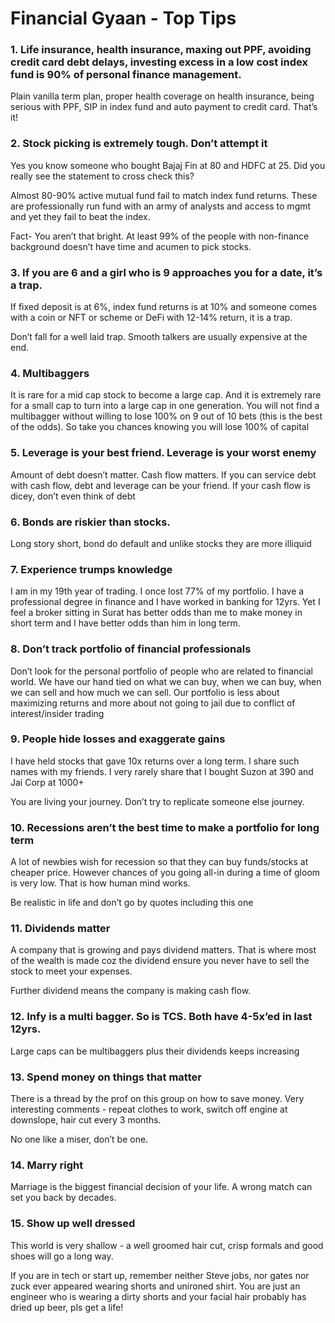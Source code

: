 # Financial Gyaan - Top Tips

### 1. Life insurance, health insurance, maxing out PPF, avoiding credit card debt delays, investing excess in a low cost index fund is 90% of personal finance management. 
Plain vanilla term plan, proper health coverage on health insurance, being serious with PPF, SIP in index fund and auto payment to credit card. That’s it! 

### 2. Stock picking is extremely tough. Don’t attempt it
Yes you know someone who bought Bajaj Fin at 80 and HDFC at 25. Did you really see the statement to cross check this? 
   
Almost 80-90% active mutual fund fail to match index fund returns. These are professionally run fund with an army of analysts and access to mgmt and yet they fail to beat the index. 
   
Fact- You aren’t that bright. At least 99% of the people with non-finance background doesn’t have time and acumen to pick stocks. 
   
### 3. If you are 6 and a girl who is 9 approaches you for a date, it’s a trap.
If fixed deposit is at 6%, index fund returns is at 10% and someone comes with a coin or NFT or scheme or DeFi with 12-14% return, it is a trap. 
   
Don’t fall for a well laid trap. Smooth talkers are usually expensive at the end.
   
### 4. Multibaggers
It is rare for a mid cap stock to become a large cap. And it is extremely rare for a small cap to turn into a large cap in one generation. You will not find a multibagger without willing to lose 100% on 9 out of 10 bets (this is the best of the odds). So take you chances knowing you will lose 100% of capital 
   
### 5. Leverage is your best friend. Leverage is your worst enemy
Amount of debt doesn’t matter. Cash flow matters. If you can service debt with cash flow, debt and leverage can be your friend.  If your cash flow is dicey, don’t even think of debt
   
### 6. Bonds are riskier than stocks.
Long story short, bond do default and unlike stocks they are more illiquid 

### 7. Experience trumps knowledge
I am in my 19th year of trading. I once lost 77% of my portfolio. I have a professional degree in finance and I have worked in banking for 12yrs. Yet I feel a broker sitting in Surat has better odds than me to make money in short term and I have better odds than him in long term. 

### 8. Don’t track portfolio of financial professionals
Don’t look for the personal portfolio of people who are related to financial world. We have our hand tied on what we can buy, when we can buy, when we can sell and how much we can sell. Our portfolio is less about maximizing returns and more about not going to jail due to conflict of interest/insider trading
   
### 9. People hide losses and exaggerate gains
I have held stocks that gave 10x returns over a long term. I share such names with my friends. I very rarely share that I bought Suzon at 390 and Jai Corp at 1000+ 
  
You are living your journey. Don’t try to replicate someone else journey. 
   
### 10. Recessions aren’t the best time to make a portfolio for long term
A lot of newbies wish for recession so that they can buy funds/stocks at cheaper price. However chances of you going all-in during a time of gloom is very low. That is how human mind works.
   
Be realistic in life and don’t go by quotes including this one
   
### 11. Dividends matter
A company that is growing and pays dividend matters. That is where most of the wealth is made coz the dividend ensure you never have to sell the stock to meet your expenses.

Further dividend means the company is making cash flow. 

### 12. Infy is a multi bagger. So is TCS. Both have 4-5x’ed in last 12yrs.

Large caps can be multibaggers plus their dividends keeps increasing 
   
### 13. Spend money on things that matter
There is a thread by the prof on this group on how to save money. Very interesting comments - repeat clothes to work, switch off engine at downslope, hair cut every 3 months.
   
No one like a miser, don’t be one.
   
### 14. Marry right 
Marriage is the biggest financial decision of your life. A wrong match can set you back by decades.
   
### 15. Show up well dressed
This world is very shallow - a well groomed hair cut, crisp formals and good shoes will go a long way.
   
If you are in tech or start up, remember neither Steve jobs, nor gates nor zuck ever appeared wearing shorts and unironed shirt. You are just an engineer who is wearing a dirty shorts and your facial hair probably has dried up beer, pls get a life!
